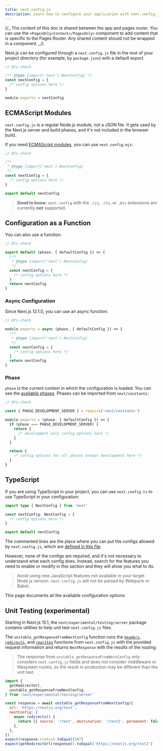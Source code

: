 ```yaml
---
title: next.config.js
description: Learn how to configure your application with next.config.js.
---
```


{/_ The content of this doc is shared between the app and pages router. You can use the `<PagesOnly>Content</PagesOnly>` component to add content that is specific to the Pages Router. Any shared content should not be wrapped in a component. _/}

Next.js can be configured through a `next.config.js` file in the root of your project directory (for example, by `package.json`) with a default export.

```js filename="next.config.js"
// @ts-check

/** @type {import('next').NextConfig} */
const nextConfig = {
  /* config options here */
}

module.exports = nextConfig
```

## ECMAScript Modules

`next.config.js` is a regular Node.js module, not a JSON file. It gets used by the Next.js server and build phases, and it's not included in the browser build.

If you need [ECMAScript modules](https://nodejs.org/api/esm.html), you can use `next.config.mjs`:

```js filename="next.config.mjs"
// @ts-check

/**
 * @type {import('next').NextConfig}
 */
const nextConfig = {
  /* config options here */
}

export default nextConfig
```

> **Good to know**: `next.config` with the `.cjs`, `.cts`, or `.mts` extensions are currently **not** supported.

## Configuration as a Function

You can also use a function:

```js filename="next.config.mjs"
// @ts-check

export default (phase, { defaultConfig }) => {
  /**
   * @type {import('next').NextConfig}
   */
  const nextConfig = {
    /* config options here */
  }
  return nextConfig
}
```

### Async Configuration

Since Next.js 12.1.0, you can use an async function:

```js filename="next.config.js"
// @ts-check

module.exports = async (phase, { defaultConfig }) => {
  /**
   * @type {import('next').NextConfig}
   */
  const nextConfig = {
    /* config options here */
  }
  return nextConfig
}
```

### Phase

`phase` is the current context in which the configuration is loaded. You can see the [available phases](https://github.com/vercel/next.js/blob/5e6b008b561caf2710ab7be63320a3d549474a5b/packages/next/shared/lib/constants.ts#L19-L23). Phases can be imported from `next/constants`:

```js filename="next.config.js"
// @ts-check

const { PHASE_DEVELOPMENT_SERVER } = require('next/constants')

module.exports = (phase, { defaultConfig }) => {
  if (phase === PHASE_DEVELOPMENT_SERVER) {
    return {
      /* development only config options here */
    }
  }

  return {
    /* config options for all phases except development here */
  }
}
```

## TypeScript

If you are using TypeScript in your project, you can use `next.config.ts` to use TypeScript in your configuration:

```ts filename="next.config.ts"
import type { NextConfig } from 'next'

const nextConfig: NextConfig = {
  /* config options here */
}

export default nextConfig
```

The commented lines are the place where you can put the configs allowed by `next.config.js`, which are [defined in this file](https://github.com/vercel/next.js/blob/canary/packages/next/src/server/config-shared.ts).

However, none of the configs are required, and it's not necessary to understand what each config does. Instead, search for the features you need to enable or modify in this section and they will show you what to do.

> Avoid using new JavaScript features not available in your target Node.js version. `next.config.js` will not be parsed by Webpack or Babel.

This page documents all the available configuration options:

## Unit Testing (experimental)

Starting in Next.js 15.1, the `next/experimental/testing/server` package contains utilities to help unit test `next.config.js` files.

The `unstable_getResponseFromNextConfig` function runs the [`headers`](/docs/app/api-reference/config/next-config-js/headers), [`redirects`](/docs/app/api-reference/config/next-config-js/redirects), and [`rewrites`](/docs/app/api-reference/config/next-config-js/rewrites) functions from `next.config.js` with the provided request information and returns `NextResponse` with the results of the routing.

> The response from `unstable_getResponseFromNextConfig` only considers `next.config.js` fields and does not consider middleware or filesystem routes, so the result in production may be different than the unit test.

```js
import {
  getRedirectUrl,
  unstable_getResponseFromNextConfig,
} from 'next/experimental/testing/server'

const response = await unstable_getResponseFromNextConfig({
  url: 'https://nextjs.org/test',
  nextConfig: {
    async redirects() {
      return [{ source: '/test', destination: '/test2', permanent: false }]
    },
  },
})
expect(response.status).toEqual(307)
expect(getRedirectUrl(response)).toEqual('https://nextjs.org/test2')
```
